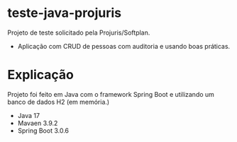 # teste-java-projuris

Projeto de teste solicitado pela Projuris/Softplan.

-  Aplicação com CRUD de pessoas com auditoria e usando boas práticas. 

# Explicação

Projeto foi feito em Java com o framework Spring Boot e utilizando um banco de dados H2 (em memória.)

- Java 17
- Mavaen 3.9.2
- Spring Boot 3.0.6